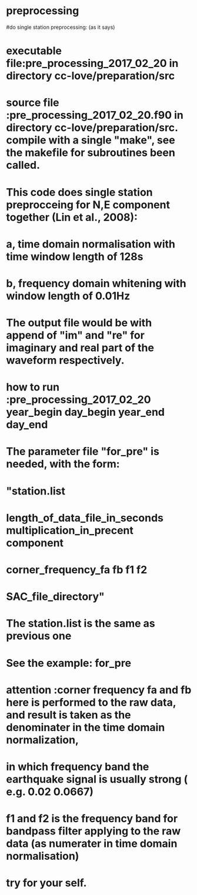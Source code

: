 # preprocessing
#do single station preprocessing: (as it says)
#              executable file:pre_processing_2017_02_20 in directory cc-love/preparation/src
#              source file    :pre_processing_2017_02_20.f90 in directory cc-love/preparation/src. compile with a single "make", see the makefile for subroutines been called.
#                              This code does single station preprocceing for N,E component together (Lin et al., 2008):
#                               a, time domain normalisation with time window length of 128s
#                               b, frequency domain whitening with window length of 0.01Hz
#                              The output file would be with append of "im" and "re" for imaginary and real part of the waveform respectively.
#              how to run     :pre_processing_2017_02_20 year_begin day_begin year_end day_end
#                              The parameter file "for_pre" is needed, with the form:
#                              "station.list
#                               length_of_data_file_in_seconds multiplication_in_precent component
#                               corner_frequency_fa fb f1 f2
#                               SAC_file_directory"
#                              The station.list is the same as previous one
#                              See the example: for_pre
#              attention      :corner frequency fa and fb here is performed to the raw data, and result is taken as the denominater in the time domain normalization,
#                              in which frequency band the earthquake signal is usually strong ( e.g. 0.02 0.0667)
#                              f1 and f2 is the frequency band for bandpass filter applying to the raw data (as numerater in time domain normalisation)
#                              try for your self.

